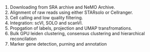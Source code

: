 1. Downloading from SRA archive and NeMO Archive.
2. Alignment of raw reads using either STARsolo or Cellranger.
3. Cell calling and low quality filtering.
4. Integration: scVI, SOLO and scanVI.
5. Propgation of labels, projection and UMAP transfromations.
6. Bulk GPU leiden clustering, consensus clustering and hierarchical reconcilation
7. Marker gene detection, purning and annotation
